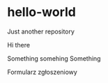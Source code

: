 # hello-world
Just another repository

Hi there

Something somehing
Something

Formularz zgłoszeniowy
